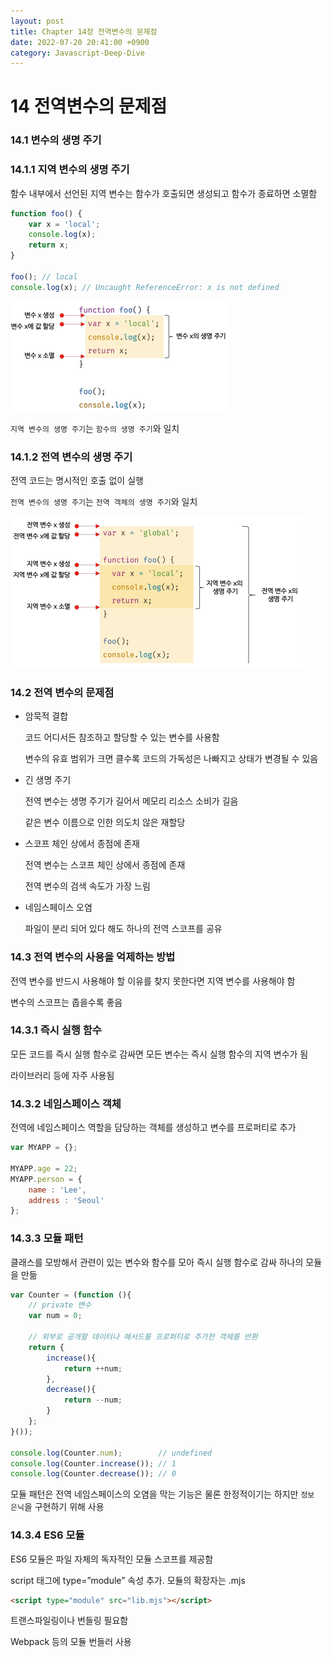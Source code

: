 ```yaml
---
layout: post
title: Chapter 14장 전역변수의 문제점
date: 2022-07-20 20:41:00 +0900
category: Javascript-Deep-Dive
---
```

# 14 전역변수의 문제점

### 14.1 변수의 생명 주기

### 14.1.1 지역 변수의 생명 주기

함수 내부에서 선언된 지역 변수는 함수가 호출되면 생성되고 함수가 종료하면 소멸함

```javascript
function foo() {
	var x = 'local';
	console.log(x);
	return x;
}

foo(); // local
console.log(x); // Uncaught ReferenceError: x is not defined
```

![img-ch14-1.png](/public/img/posts/javascript-deep-dive/img-ch14-1.png)

`지역 변수의 생명 주기`는 `함수의 생명 주기`와 일치

### 14.1.2 전역 변수의 생명 주기

전역 코드는 명시적인 호출 없이 실행

`전역 변수의 생명 주기`는 `전역 객체의 생명 주기`와 일치

![img-ch14-2.png](/public/img/posts/javascript-deep-dive/img-ch14-2.png)

### 14.2 전역 변수의 문제점

- 암묵적 결합

   코드 어디서든 참조하고 할당할 수 있는 변수를 사용함

   변수의 유효 범위가 크면 클수록 코드의 가독성은 나빠지고 상태가 변경될 수 있음

- 긴 생명 주기

   전역 변수는 생명 주기가 길어서 메모리 리소스 소비가 길음

   같은 변수 이름으로 인한 의도치 않은 재할당

- 스코프 체인 상에서 종점에 존재

   전역 변수는 스코프 체인 상에서 종점에 존재

   전역 변수의 검색 속도가 가장 느림

- 네임스페이스 오염

   파일이 분리 되어 있다 해도 하나의 전역 스코프를 공유

### 14.3 전역 변수의 사용을 억제하는 방법

전역 변수를 반드시 사용해야 할 이유를 찾지 못한다면 지역 변수를 사용해야 함

변수의 스코프는 좁을수록 좋음

### 14.3.1 즉시 실행 함수

모든 코드를 즉시 실행 함수로 감싸면 모든 변수는 즉시 실행 함수의 지역 변수가 됨

라이브러리 등에 자주 사용됨

### 14.3.2 네임스페이스 객체

전역에 네임스페이스 역할을 담당하는 객체를 생성하고 변수를 프로퍼티로 추가

```javascript
var MYAPP = {};

MYAPP.age = 22;
MYAPP.person = {
	name : 'Lee',
	address : 'Seoul'
};
```

### 14.3.3 모듈 패턴

클래스를 모방해서 관련이 있는 변수와 함수를 모아 즉시 실행 함수로 감싸 하나의 모듈을 만듦

```javascript
var Counter = (function (){
	// private 변수
	var num = 0;
	
	// 외부로 공개할 데이터나 메서드를 프로퍼티로 추가한 객체를 반환
	return {
		increase(){
			return ++num;
		},
		decrease(){
			return --num;
		}
	};
}());

console.log(Counter.num);        // undefined
console.log(Counter.increase()); // 1
console.log(Counter.decrease()); // 0
```

모듈 패턴은 전역 네임스페이스의 오염을 막는 기능은 물론 한정적이기는 하지만 `정보 은닉`을 구현하기 위해 사용

### 14.3.4 ES6 모듈

ES6 모듈은 파일 자체의 독자적인 모듈 스코프를 제공함

script 태그에 type=”module” 속성 추가. 모듈의 확장자는 .mjs

```html
<script type="module" src="lib.mjs"></script>
```

트랜스파일링이나 번들링 필요함

Webpack 등의 모듈 번들러 사용